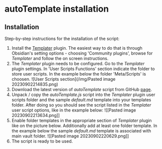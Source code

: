 # autoTemplate installation

## Installation

Step-by-step instructions for the installation of the script:

1. Install the [Templater](https://github.com/SilentVoid13/Templater) plugin. The easiest way to do that is through Obsidian's setting options - choosing 'Community plugins', browse for _Templater_ and follow the on screen instructions.
2. The _Templater_ plugin needs to be configured. Go to the _Templater_ plugin settings. In 'User Scripts Functions' section indicate  the folder to store user scripts. In the example below the folder 'Meta/Scripts' is choosen.
   ![User Scripts section](/img/Pasted image 20230902214835.png)
3. Download the latest version of _autoTemplate_ script from GitHub [page]().
4. Unpack / copy the _autoTemplate.js_ script into the _Templater_ plugin user scripts folder and the sample _default.md_ template into your templates folder. After doing so you should see the script listed in the _Templater_ user script options, like in the example below:
   ![[Pasted image 20230902213634.png]]
5. Enable folder templates in the appropriate section of _Templater_ plugin like on the picture below. Additionally add at least one folder template. In the example below the sample _default.md_ template is associated with main vault folder.
   ![[Pasted image 20230902220629.png]]
6. The script is ready to be used.
